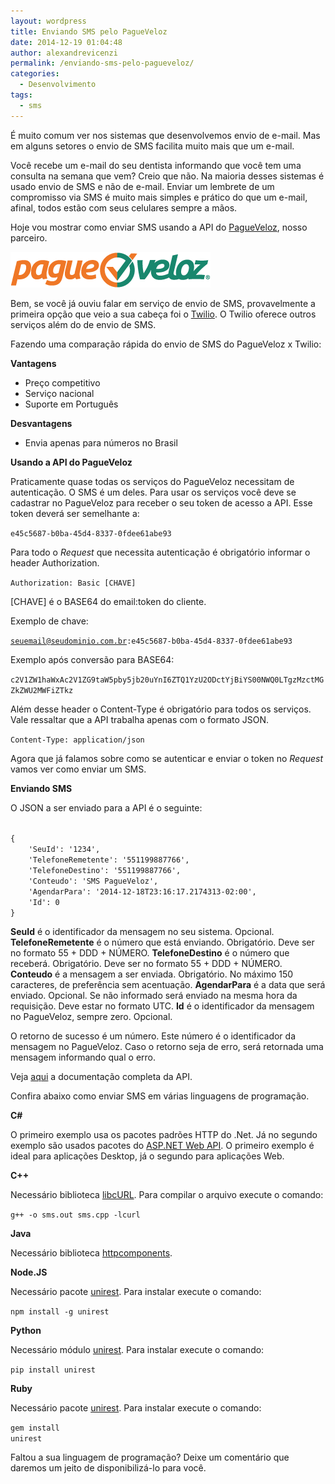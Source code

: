 ```yaml
---
layout: wordpress
title: Enviando SMS pelo PagueVeloz
date: 2014-12-19 01:04:48
author: alexandrevicenzi
permalink: /enviando-sms-pelo-pagueveloz/
categories:
  - Desenvolvimento
tags:
  - sms
---
```


É muito comum ver nos sistemas que desenvolvemos envio de e-mail. Mas em alguns setores o envio de SMS facilita muito mais que um e-mail.

Você recebe um e-mail do seu dentista informando que você tem uma consulta na semana que vem? Creio que não. Na maioria desses sistemas é usado envio de SMS e não de e-mail. Enviar um lembrete de um compromisso via SMS é muito mais simples e prático do que um e-mail, afinal, todos estão com seus celulares sempre a mãos.

Hoje vou mostrar como enviar SMS usando a API do <a href="https://www.pagueveloz.com.br/">PagueVeloz</a>, nosso parceiro.

<img class="aligncenter" src="/assets/wp-content/uploads/2014/12/logo-pagueveloz-topo_03.png" alt="PagueVeloz" />

Bem, se você já ouviu falar em serviço de envio de SMS, provavelmente a primeira opção que veio a sua cabeça foi o <a href="https://www.twilio.com/">Twilio</a>. O Twilio oferece outros serviços além do de envio de SMS.

Fazendo uma comparação rápida do envio de SMS do PagueVeloz x Twilio:

<strong>Vantagens</strong>
<ul>
	<li>Preço competitivo</li>
	<li>Serviço nacional</li>
	<li>Suporte em Português</li>
</ul>
<strong>Desvantagens</strong>
<ul>
	<li>Envia apenas para números no Brasil</li>
</ul>

<strong>Usando a API do PagueVeloz</strong>

Praticamente quase todas os serviços do PagueVeloz necessitam de autenticação. O SMS é um deles.
Para usar os serviços você deve se cadastrar no PagueVeloz para receber o seu token de acesso a API. Esse token deverá ser semelhante a:

<code>e45c5687-b0ba-45d4-8337-0fdee61abe93</code>

Para todo o <em>Request</em> que necessita autenticação é obrigatório informar o header Authorization.

<code>Authorization: Basic [CHAVE]</code>

[CHAVE] é o BASE64 do email:token do cliente.

Exemplo de chave:

<code>seuemail@seudominio.com.br:e45c5687-b0ba-45d4-8337-0fdee61abe93</code>

Exemplo após conversão para BASE64:

<code>c2V1ZW1haWxAc2V1ZG9taW5pby5jb20uYnI6ZTQ1YzU2ODctYjBiYS00NWQ0LTgzMzctMGZkZWU2MWFiZTkz</code>

Além desse header o Content-Type é obrigatório para todos os serviços. Vale ressaltar que a API trabalha apenas com o formato JSON.

<code>Content-Type: application/json</code>

Agora que já falamos sobre como se autenticar e enviar o token no <em>Request</em> vamos ver como enviar um SMS.

<strong>Enviando SMS</strong>

O JSON a ser enviado para a API é o seguinte:

<code>
{
    'SeuId': '1234',
    'TelefoneRemetente': '551199887766',
    'TelefoneDestino': '551199887766',
    'Conteudo': 'SMS PagueVeloz',
    'AgendarPara': '2014-12-18T23:16:17.2174313-02:00',
    'Id': 0
}
</code>

<strong>SeuId</strong> é o identificador da mensagem no seu sistema. Opcional.
<strong>TelefoneRemetente</strong> é o número que está enviando. Obrigatório. Deve ser no formato 55 + DDD + NÚMERO.
<strong>TelefoneDestino</strong> é o número que receberá. Obrigatório. Deve ser no formato 55 + DDD + NÚMERO.
<strong>Conteudo</strong> é a mensagem a ser enviada. Obrigatório. No máximo 150 caracteres, de preferência sem acentuação.
<strong>AgendarPara</strong> é a data que será enviado. Opcional. Se não informado será enviado na mesma hora da requisição. Deve estar no formato UTC.
<strong>Id</strong> é o identificador da mensagem no PagueVeloz, sempre zero. Opcional.

O retorno de sucesso é um número. Este número é o identificador da mensagem no PagueVeloz.
Caso o retorno seja de erro, será retornada uma mensagem informando qual o erro.

Veja <a href="https://www.pagueveloz.com.br/help" target="_blank">aqui</a> a documentação completa da API.

Confira abaixo como enviar SMS em várias linguagens de programação.

<strong>C#</strong>

O primeiro exemplo usa os pacotes padrões HTTP do .Net. Já no segundo exemplo são usados pacotes do <a href="http://www.asp.net/web-api" target="_blank">ASP.NET Web API</a>. O primeiro exemplo é ideal para aplicações Desktop, já o segundo para aplicações Web.

<script src="//gistfy-app.herokuapp.com/github/ButecoOpenSource/sms-pagueveloz/csharp/sms-console.cs" type="text/javascript"></script><script src="//gistfy-app.herokuapp.com/github/ButecoOpenSource/sms-pagueveloz/csharp/sms-webapi.cs" type="text/javascript"></script>

<strong>C++</strong>

Necessário biblioteca <a href="http://curl.haxx.se/libcurl/" target="_blank">libcURL</a>. Para compilar o arquivo execute o comando:

<code>g++ -o sms.out sms.cpp -lcurl</code>

<script src="//gistfy-app.herokuapp.com/github/ButecoOpenSource/sms-pagueveloz/cpp/sms.cpp" type="text/javascript"></script>

<strong>Java</strong>

Necessário biblioteca <a href="http://hc.apache.org/httpcomponents-client-ga/" target="_blank">httpcomponents</a>.

<script src="//gistfy-app.herokuapp.com/github/ButecoOpenSource/sms-pagueveloz/java/sms.java" type="text/javascript"></script>

<strong>Node.JS</strong>

Necessário pacote <a href="http://unirest.io/nodejs.html" target="_blank">unirest</a>. Para instalar execute o comando:

<code>npm install -g unirest</code>

<script src="//gistfy-app.herokuapp.com/github/ButecoOpenSource/sms-pagueveloz/nodejs/sms.js" type="text/javascript"></script>

<strong>Python</strong>

Necessário módulo <a href="http://unirest.io/python.html" target="_blank">unirest</a>. Para instalar execute o comando:

<code>pip install unirest</code>

<script src="//gistfy-app.herokuapp.com/github/ButecoOpenSource/sms-pagueveloz/python/sms.py" type="text/javascript"></script>

<strong>Ruby</strong>

Necessário pacote <a href="http://unirest.io/ruby.html" target="_blank">unirest</a>. Para instalar execute o comando:

<code>gem install unirest</code><script src="//gistfy-app.herokuapp.com/github/ButecoOpenSource/sms-pagueveloz/ruby/sms.rb" type="text/javascript"></script>

Faltou a sua linguagem de programação? Deixe um comentário que daremos um jeito de disponibilizá-lo para você.